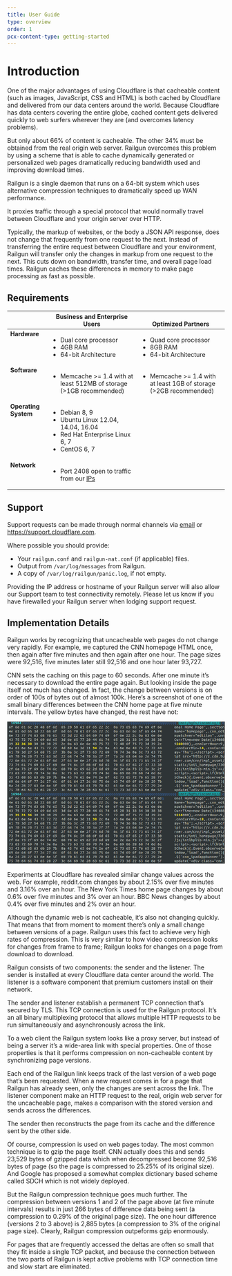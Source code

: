 ```yaml
---
title: User Guide
type: overview
order: 1
pcx-content-type: getting-started
---
```


# Introduction

One of the major advantages of using Cloudflare is that cacheable content (such as images, JavaScript, CSS and HTML) is both cached by Cloudflare and delivered from our data centers around the world. Because Cloudflare has data centers covering the entire globe, cached content gets delivered quickly to web surfers wherever they are (and overcomes latency problems).

But only about 66% of content is cacheable. The other 34% must be obtained from the real origin web server. Railgun overcomes this problem by using a scheme that is able to cache dynamically generated or personalized web pages dramatically reducing bandwidth used and improving download times.

Railgun is a single daemon that runs on a 64-bit system which uses alternative compression techniques to dramatically speed up WAN performance.

It proxies traffic through a special protocol that would normally travel between Cloudflare and your origin server over HTTP.

Typically, the markup of websites, or the body a JSON API response, does not change that frequently from one request to the next. Instead of transferring the entire request between Cloudflare and your environment, Railgun will transfer only the changes in markup from one request to the next. This cuts down on bandwidth, transfer time, and overall page load times. Railgun caches these differences in memory to make page processing as fast as possible.

## Requirements

<TableWrap>
<table>
    <thead valign="bottom">
        <tr>
            <th>&nbsp;</th>
            <th>Business and Enterprise Users</th>
            <th>Optimized Partners</th>
        </tr>
    </thead>
    <tbody valign="top">
        <tr>
            <td><strong>Hardware</strong></td>
            <td>
                <ul>
                    <li>Dual core processor</li>
                    <li>4GB RAM</li>
                    <li>64-bit Architecture</li>
                </ul>
            </td>
            <td>
                <ul>
                    <li>Quad core processor</li>
                    <li>8GB RAM</li>
                    <li>64-bit Architecture</li>
                </ul>
            </td>
        </tr>
        <tr>
            <td><strong>Software</strong></td>
            <td>
                <ul>
                    <li>Memcache &gt;= 1.4 with at least 512MB of storage (&gt;1GB recommended)</li>
                </ul>
            </td>
            <td>
                <ul>
                    <li>Memcache &gt;= 1.4 with at least 1GB of storage (&gt;2GB recommended)</li>
                </ul>
            </td>
        </tr>
        <tr>
            <td><strong>Operating System</strong></td>
            <td>
                <ul>
                    <li>Debian 8, 9</li>
                    <li>Ubuntu Linux 12.04, 14.04, 16.04</li>
                    <li>Red Hat Enterprise Linux 6, 7</li>
                    <li>CentOS 6, 7</li>
                </ul>
            </td>
            <td>&nbsp;</td>
        </tr>
        <tr>
            <td><strong>Network</strong></td>
            <td>
                <ul>
                    <li>Port 2408 open to traffic from our <a href="https://www.cloudflare.com/ips">IPs</a></li>
                </ul>
            </td>
            <td>&nbsp;</td>
        </tr>
    </tbody>
</table>
</TableWrap>

## Support
Support requests can be made through normal channels via [email](mailto:support@cloudflare.com) or https://support.cloudflare.com.

Where possible you should provide:
* Your `railgun.conf` and `railgun-nat.conf` (if applicable) files.
* Output from `/var/log/messages` from Railgun.
* A copy of `/var/log/railgun/panic.log`, if not empty.

Providing the IP address or hostname of your Railgun server will also allow our Support team to test connectivity remotely. Please let us know if you have firewalled your Railgun server when lodging support request.

## Implementation Details
Railgun works by recognizing that uncacheable web pages do not change very rapidly. For example, we captured the CNN homepage HTML once, then again after five minutes and then again after one hour. The page sizes were 92,516, five minutes later still 92,516 and one hour later 93,727.

CNN sets the caching on this page to 60 seconds. After one minute it’s necessary to download the entire page again. But looking inside the page itself not much has changed. In fact, the change between versions is on order of 100s of bytes out of almost 100k. Here’s a screenshot of one of the small binary differences between the CNN home page at five minute intervals. The yellow bytes have changed, the rest have not:

![Binary of CNN homepage](./media/cnn.webp)

Experiments at Cloudflare has revealed similar change values across the web. For example, reddit.com changes by about 2.15% over five minutes and 3.16% over an hour. The New York Times home page changes by about 0.6% over five minutes and 3% over an hour. BBC News changes by about 0.4% over five minutes and 2% over an hour.

Although the dynamic web is not cacheable, it’s also not changing quickly. That means that from moment to moment there’s only a small change between versions of a page. Railgun uses this fact to achieve very high rates of compression. This is very similar to how video compression looks for changes from frame to frame; Railgun looks for changes on a page from download to download.

Railgun consists of two components: the sender and the listener. The sender is installed at every Cloudflare data center around the world. The listener is a software component that premium customers install on their network.

The sender and listener establish a permanent TCP connection that’s secured by TLS. This TCP connection is used for the Railgun protocol. It’s an all binary multiplexing protocol that allows multiple HTTP requests to be run simultaneously and asynchronously across the link.

To a web client the Railgun system looks like a proxy server, but instead of being a server it’s a wide-area link with special properties. One of those properties is that it performs compression on non-cacheable content by synchronizing page versions.

Each end of the Railgun link keeps track of the last version of a web page that’s been requested. When a new request comes in for a page that Railgun has already seen, only the changes are sent across the link. The listener component make an HTTP request to the real, origin web server for the uncacheable page, makes a comparison with the stored version and sends across the differences.

The sender then reconstructs the page from its cache and the difference sent by the other side.

Of course, compression is used on web pages today. The most common technique is to gzip the page itself. CNN actually does this and sends 23,529 bytes of gzipped data which when decompressed become 92,516 bytes of page (so the page is compressed to 25.25% of its original size). And Google has proposed a somewhat complex dictionary based scheme called SDCH which is not widely deployed.

But the Railgun compression technique goes much further. The compression between versions 1 and 2 of the page above (at five minute intervals) results in just 266 bytes of difference data being sent (a compression to 0.29% of the original page size). The one hour difference (versions 2 to 3 above) is 2,885 bytes (a compression to 3% of the original page size). Clearly, Railgun compression outpeforms gzip enormously.

For pages that are frequently accessed the deltas are often so small that they fit inside a single TCP packet, and because the connection between the two parts of Railgun is kept active problems with TCP connection time and slow start are eliminated.